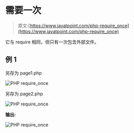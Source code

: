 # 需要一次

> 原文:[https://www.javatpoint.com/php-require_once](https://www.javatpoint.com/php-require_once)

它与 require 相同，但只有一次包含外部文件。

## 例 1

另存为 page1.php

![PHP require_once](../Images/208f41e024c31423cf2ac2cf38e35ac0.png)

另存为 page2.php

![PHP require_once](../Images/404e69bbda5b0afcda3bf43a7cff65a1.png)

**输出:**

![PHP require_once](../Images/89a0d727dd0fe30d2f10cf7b2e0e8aff.png)